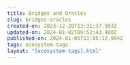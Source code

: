 ```yaml
---
title: Bridges and Oracles
slug: bridges-oracles
created-on: 2023-12-20T13:31:37.993Z
updated-on: 2024-01-02T09:52:43.400Z
published-on: 2024-01-05T11:05:12.994Z
tags: ecosystem-tags
layout: "[ecosystem-tags].html"
---
```

